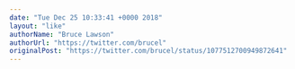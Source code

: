 ```yaml
---
date: "Tue Dec 25 10:33:41 +0000 2018"
layout: "like"
authorName: "Bruce Lawson"
authorUrl: "https://twitter.com/brucel"
originalPost: "https://twitter.com/brucel/status/1077512700949872641"
---
```

